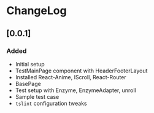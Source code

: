 # ChangeLog

## [0.0.1]
### Added
- Initial setup
- TestMainPage component with HeaderFooterLayout
- Installed React-Anime, IScroll, React-Router
- BasePage
- Test setup with Enzyme, EnzymeAdapter, unroll
- Sample test case
- `tslint` configuration tweaks
